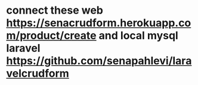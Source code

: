 # connect these web https://senacrudform.herokuapp.com/product/create and local mysql laravel https://github.com/senapahlevi/laravelcrudform

